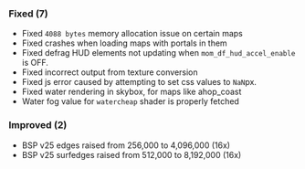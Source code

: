 

### Fixed (7)

- Fixed `4088 bytes` memory allocation issue on certain maps
- Fixed crashes when loading maps with portals in them
- Fixed defrag HUD elements not updating when `mom_df_hud_accel_enable` is OFF.
- Fixed incorrect output from texture conversion
- Fixed js error caused by attempting to set css values to `NaN`px.
- Fixed water rendering in skybox, for maps like ahop_coast
- Water fog value for `watercheap` shader is properly fetched


### Improved (2)

- BSP v25 edges raised from 256,000 to 4,096,000 (16x)
- BSP v25 surfedges raised from 512,000 to 8,192,000 (16x)
